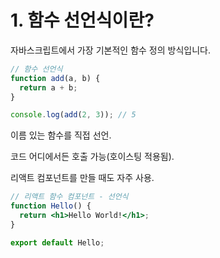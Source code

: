 # 1. 함수 선언식이란?

자바스크립트에서 가장 기본적인 함수 정의 방식입니다.

```js
// 함수 선언식
function add(a, b) {
  return a + b;
}

console.log(add(2, 3)); // 5
```

이름 있는 함수를 직접 선언.

코드 어디에서든 호출 가능(호이스팅 적용됨).

리액트 컴포넌트를 만들 때도 자주 사용.

```jsx
// 리액트 함수 컴포넌트 - 선언식
function Hello() {
  return <h1>Hello World!</h1>;
}

export default Hello;
```
